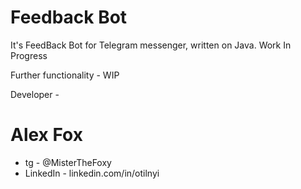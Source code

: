 # Feedback Bot

It's FeedBack Bot for Telegram messenger, written on Java. Work In Progress

Further functionality - WIP

Developer -
# Alex Fox
- tg - @MisterTheFoxy 
- LinkedIn - linkedin.com/in/otilnyi